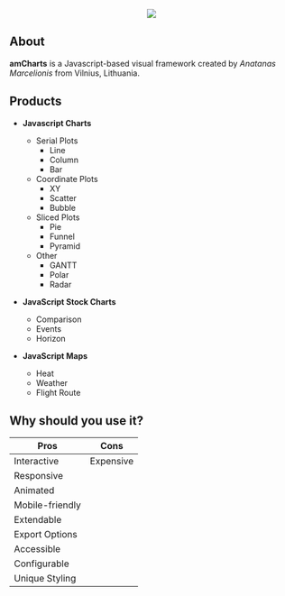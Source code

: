 <p align="center">
  <img src="https://avatars1.githubusercontent.com/u/1116146?s=460&v=4"></img>
</p>

## About
**amCharts** is a Javascript-based visual framework created by *Anatanas Marcelionis* from Vilnius, Lithuania.

## Products
* **Javascript Charts**
  * Serial Plots
    * Line
    * Column
    * Bar
  * Coordinate Plots
    * XY
    * Scatter
    * Bubble
  * Sliced Plots
    * Pie
    * Funnel
    * Pyramid
  * Other 
    * GANTT
    * Polar
    * Radar
    
* **JavaScript Stock Charts**
  * Comparison
  * Events
  * Horizon
  
* **JavaScript Maps**
  * Heat
  * Weather
  * Flight Route
  
## Why should you use it?
Pros|Cons
------------ | -------------
Interactive|Expensive
Responsive|
Animated|
Mobile-friendly|
Extendable|
Export Options|
Accessible|
Configurable|
Unique Styling|



